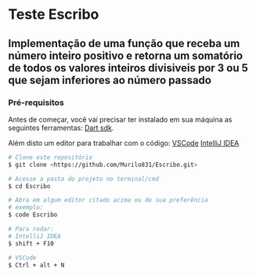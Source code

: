 # Teste Escribo

## Implementação de uma função que receba um número inteiro positivo e retorna um somatório de todos os valores inteiros divisiveis por 3 ou 5 que sejam inferiores ao número passado

### Pré-requisitos

Antes de começar, você vai precisar ter instalado em sua máquina as seguintes ferramentas:
[Dart sdk](https://dart.dev/get-dart).

Além disto um editor para trabalhar com o código:
[VSCode](https://code.visualstudio.com/)
[IntelliJ IDEA](https://www.jetbrains.com/pt-br/idea/)

```bash
# Clone este repositório
$ git clone <https://github.com/Murilo831/Escribo.git>

# Acesse a pasta do projeto no terminal/cmd
$ cd Escribo

# Abra em algum editor citado acima ou de sua preferência 
# exemplo:
$ code Escribo

# Para rodar:
# IntelliJ IDEA
$ shift + F10

# VSCode
$ Ctrl + alt + N
```
